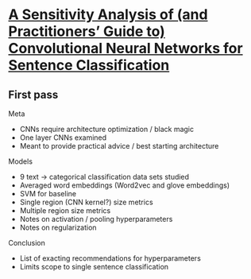 # [A Sensitivity Analysis of (and Practitioners’ Guide to) Convolutional Neural Networks for Sentence Classification](https://arxiv.org/abs/1510.03820)

## First pass

Meta
 - CNNs require architecture optimization / black magic
 - One layer CNNs examined
 - Meant to provide practical advice / best starting architecture
 
Models
 - 9 text -> categorical classification data sets studied
 - Averaged word embeddings (Word2vec and glove embeddings)
 - SVM for baseline
 - Single region (CNN kernel?) size metrics
 - Multiple region size metrics
 - Notes on activation / pooling hyperparameters
 - Notes on regularization

Conclusion

 - List of exacting recommendations for hyperparameters
 - Limits scope to single sentence classification


